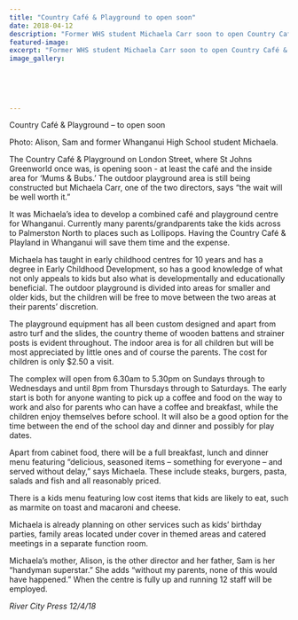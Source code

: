 ```yaml
---
title: "Country Café & Playground to open soon"
date: 2018-04-12
description: "Former WHS student Michaela Carr soon to open Country Café & Playground..."
featured-image: 
excerpt: "Former WHS student Michaela Carr soon to open Country Café & Playground."
image_gallery:
	
	
	
	
	
---
```


<p>Country Caf&eacute; &amp; Playground &ndash; to open soon</p>
<p>Photo:&nbsp;<span>Alison, Sam and former Whanganui High School student Michaela.</span></p>
<p>The Country Caf&eacute; &amp; Playground on London Street, where St Johns Greenworld once was, is opening soon - at least the caf&eacute; and the inside area for &lsquo;Mums &amp; Bubs.&rsquo; The outdoor playground area is still being constructed but Michaela Carr, one of the two directors, says &ldquo;the wait will be well worth it.&rdquo;</p>
<p>It was Michaela&rsquo;s idea to develop a combined caf&eacute; and playground centre for Whanganui. Currently many parents/grandparents take the kids acr<span class="text_exposed_show">oss to Palmerston North to places such as Lollipops. Having the Country Caf&eacute; &amp; Playland in Whanganui will save them time and the expense.<br /></span></p>
<p><span class="text_exposed_show">Michaela has taught in early childhood centres for 10 years and has a degree in Early Childhood Development, so has a good knowledge of what not only appeals to kids but also what is developmentally and educationally beneficial. The outdoor playground is divided into areas for smaller and older kids, but the children will be free to move between the two areas at their parents&rsquo; discretion.<br /></span></p>
<p><span class="text_exposed_show">The playground equipment has all been custom designed and apart from astro turf and the slides, the country theme of wooden battens and strainer posts is evident throughout. The indoor area is for all children but will be most appreciated by little ones and of course the parents. The cost for children is only $2.50 a visit.<br /></span></p>
<p><span class="text_exposed_show">The complex will open from 6.30am to 5.30pm on Sundays through to Wednesdays and until 8pm from Thursdays through to Saturdays. The early start is both for anyone wanting to pick up a coffee and food on the way to work and also for parents who can have a coffee and breakfast, while the children enjoy themselves before school. It will also be a good option for the time between the end of the school day and dinner and possibly for play dates.<br /></span></p>
<p><span class="text_exposed_show">Apart from cabinet food, there will be a full breakfast, lunch and dinner menu featuring &ldquo;delicious, seasoned items &ndash; something for everyone &ndash; and served without delay,&rdquo; says Michaela. These include steaks, burgers, pasta, salads and fish and all reasonably priced.<br /></span></p>
<p><span class="text_exposed_show">There is a kids menu featuring low cost items that kids are likely to eat, such as marmite on toast and macaroni and cheese.<br /></span></p>
<p><span class="text_exposed_show">Michaela is already planning on other services such as kids&rsquo; birthday parties, family areas located under cover in themed areas and catered meetings in a separate function room.<br /></span></p>
<p><span class="text_exposed_show">Michaela&rsquo;s mother, Alison, is the other director and her father, Sam is her &ldquo;handyman superstar.&rdquo; She adds &ldquo;without my parents, none of this would have happened.&rdquo; When the centre is fully up and running 12 staff will be employed.</span></p>
<div class="text_exposed_show">
<p><em>River City Press 12/4/18</em></p>
</div>

